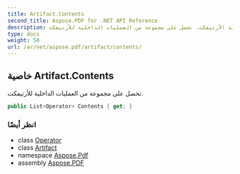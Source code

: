 ```yaml
---
title: Artifact.Contents
second_title: Aspose.PDF for .NET API Reference
description: خاصية الأرتيفكت. تحصل على مجموعة من العمليات الداخلية للأرتيفكت
type: docs
weight: 50
url: /ar/net/aspose.pdf/artifact/contents/
---
```

## خاصية Artifact.Contents

تحصل على مجموعة من العمليات الداخلية للأرتيفكت.

```csharp
public List<Operator> Contents { get; }
```

### انظر أيضًا

* class [Operator](../../operator/)
* class [Artifact](../)
* namespace [Aspose.Pdf](../../../aspose.pdf/)
* assembly [Aspose.PDF](../../../)